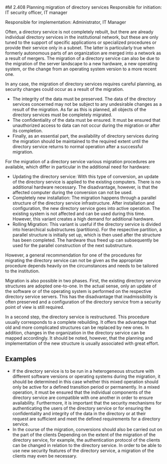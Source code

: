 #M 2.408 Planning migration of directory services
Responsible for initiation: IT security officer, IT manager

Responsible for implementation: Administrator, IT Manager

Often, a directory service is not completely rebuilt, but there are already individual directory services in the institutional network, but these are only tuned to the support of specific applications or specialized procedures or provide their service only in a subnet. The latter is particularly true when formerly autonomous parts of an organization are merged into a network as a result of mergers. The migration of a directory service can also be due to the migration of the server landscape to a new hardware, a new operating system, or the change from an operating system version to a more recent one.

In any case, the migration of directory services requires careful planning, as security changes could occur as a result of the migration.

* The integrity of the data must be preserved. The data of the directory services concerned may not be subject to any undesirable changes as a result of the migration. As far as this is planned, all objects of the directory services must be completely migrated.
* The confidentiality of the data must be ensured. It must be ensured that unauthorized access to data can not occur during the migration or after its completion.
* Finally, as an essential part, the availability of directory services during the migration should be maintained to the required extent until the directory service returns to normal operation after a successful migration.


For the migration of a directory service various migration procedures are available, which differ in particular in the additional need for hardware:

* Updating the directory service: With this type of conversion, an update of the directory service is applied to the existing computers. There is no additional hardware necessary. The disadvantage, however, is that the affected computer during the conversion can not be used.
* Completely new installation: The migration happens through a parallel structure of the directory service infrastructure. After installation and configuration, the new directory service goes into active operation. The existing system is not affected and can be used during this time. However, this variant creates a high demand for additional hardware.
* Rolling Migration: This variant is useful if the directory service is divided into hierarchical substructures (partitions). For the respective partition, a parallel structure is initially set up, which is then used after the structure has been completed. The hardware thus freed up can subsequently be used for the parallel construction of the next substructure.


However, a general recommendation for one of the procedures for migrating the directory service can not be given as the appropriate procedure depends heavily on the circumstances and needs to be tailored to the institution.

Migration is also possible in two phases. First, the existing directory service structures are adopted one-to-one. In the actual sense, only an update of the software or of the operating system is performed on the respective directory service servers. This has the disadvantage that inadmissibility is often preserved and a configuration of the directory service from a security point of view is still required.

In a second step, the directory service is restructured. This procedure usually corresponds to a complete rebuilding. It offers the advantage that old and more complicated structures can be replaced by new ones. In addition, changes in the organization in the directory service can be mapped accordingly. It should be noted, however, that the planning and implementation of the new structure is usually associated with great effort.



## Examples 
* If the directory service is to be run in a heterogeneous structure with different software versions or operating systems during the migration, it should be determined in this case whether this mixed operation should only be active for a defined transition period or permanently. In a mixed operation, it must be ensured that the individual components of the directory service are compatible with one another in order to ensure availability. Furthermore, it is important that the security mechanisms for authenticating the users of the directory service or for ensuring the confidentiality and integrity of the data in the directory or at their request are sufficient and meet the defined requirements for a directory service.
* In the course of the migration, conversions should also be carried out on the part of the clients Depending on the extent of the migration of the directory service, for example, the authentication protocol of the clients can be changed in relation to the directory service. In order to be able to use new security features of the directory service, a migration of the clients may even be necessary.




